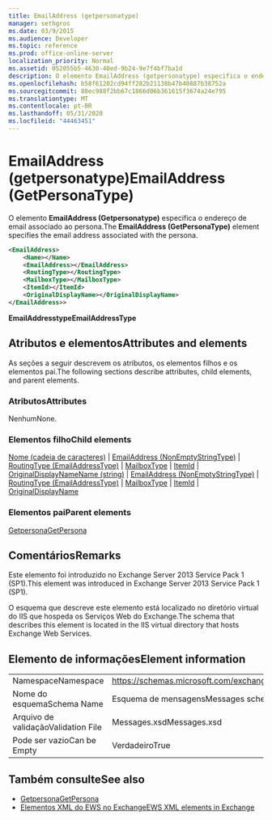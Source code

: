 ```yaml
---
title: EmailAddress (getpersonatype)
manager: sethgros
ms.date: 03/9/2015
ms.audience: Developer
ms.topic: reference
ms.prod: office-online-server
localization_priority: Normal
ms.assetid: 052055b5-4630-40ed-9b24-9e7f4bf7ba1d
description: O elemento EmailAddress (getpersonatype) especifica o endereço de email associado ao persona.
ms.openlocfilehash: b58f61202cd94ff282b21138b47b40887b38752a
ms.sourcegitcommit: 88ec988f2bb67c1866d06b361615f3674a24e795
ms.translationtype: MT
ms.contentlocale: pt-BR
ms.lasthandoff: 05/31/2020
ms.locfileid: "44463451"
---
```

# <a name="emailaddress-getpersonatype"></a><span data-ttu-id="ee2a0-103">EmailAddress (getpersonatype)</span><span class="sxs-lookup"><span data-stu-id="ee2a0-103">EmailAddress (GetPersonaType)</span></span>

<span data-ttu-id="ee2a0-104">O elemento **EmailAddress (Getpersonatype)** especifica o endereço de email associado ao persona.</span><span class="sxs-lookup"><span data-stu-id="ee2a0-104">The **EmailAddress (GetPersonaType)** element specifies the email address associated with the persona.</span></span> 
  
```XML
<EmailAddress>
    <Name></Name>
    <EmailAddress></EmailAddress>
    <RoutingType></RoutingType>
    <MailboxType></MailboxType>
    <ItemId></ItemId>
    <OriginalDisplayName></OriginalDisplayName>
</EmailAddress>>
```

 <span data-ttu-id="ee2a0-105">**EmailAddresstype**</span><span class="sxs-lookup"><span data-stu-id="ee2a0-105">**EmailAddressType**</span></span>
## <a name="attributes-and-elements"></a><span data-ttu-id="ee2a0-106">Atributos e elementos</span><span class="sxs-lookup"><span data-stu-id="ee2a0-106">Attributes and elements</span></span>

<span data-ttu-id="ee2a0-107">As seções a seguir descrevem os atributos, os elementos filhos e os elementos pai.</span><span class="sxs-lookup"><span data-stu-id="ee2a0-107">The following sections describe attributes, child elements, and parent elements.</span></span>
  
### <a name="attributes"></a><span data-ttu-id="ee2a0-108">Atributos</span><span class="sxs-lookup"><span data-stu-id="ee2a0-108">Attributes</span></span>

<span data-ttu-id="ee2a0-109">Nenhum</span><span class="sxs-lookup"><span data-stu-id="ee2a0-109">None.</span></span>
  
### <a name="child-elements"></a><span data-ttu-id="ee2a0-110">Elementos filho</span><span class="sxs-lookup"><span data-stu-id="ee2a0-110">Child elements</span></span>

<span data-ttu-id="ee2a0-111">[Nome (cadeia de caracteres)](name-string.md)  |  [EmailAddress (NonEmptyStringType)](emailaddress-nonemptystringtype.md)  |  [RoutingType (EmailAddressType)](routingtype-emailaddresstype.md)  |  [MailboxType](mailboxtype.md)  |  [ItemId](itemid.md)  |  [OriginalDisplayName](originaldisplayname.md)</span><span class="sxs-lookup"><span data-stu-id="ee2a0-111">[Name (string)](name-string.md) | [EmailAddress (NonEmptyStringType)](emailaddress-nonemptystringtype.md) | [RoutingType (EmailAddressType)](routingtype-emailaddresstype.md) | [MailboxType](mailboxtype.md) | [ItemId](itemid.md) | [OriginalDisplayName](originaldisplayname.md)</span></span>
  
### <a name="parent-elements"></a><span data-ttu-id="ee2a0-112">Elementos pai</span><span class="sxs-lookup"><span data-stu-id="ee2a0-112">Parent elements</span></span>

[<span data-ttu-id="ee2a0-113">Getpersona</span><span class="sxs-lookup"><span data-stu-id="ee2a0-113">GetPersona</span></span>](getpersona.md)
  
## <a name="remarks"></a><span data-ttu-id="ee2a0-114">Comentários</span><span class="sxs-lookup"><span data-stu-id="ee2a0-114">Remarks</span></span>

<span data-ttu-id="ee2a0-115">Este elemento foi introduzido no Exchange Server 2013 Service Pack 1 (SP1).</span><span class="sxs-lookup"><span data-stu-id="ee2a0-115">This element was introduced in Exchange Server 2013 Service Pack 1 (SP1).</span></span>
  
<span data-ttu-id="ee2a0-116">O esquema que descreve este elemento está localizado no diretório virtual do IIS que hospeda os Serviços Web do Exchange.</span><span class="sxs-lookup"><span data-stu-id="ee2a0-116">The schema that describes this element is located in the IIS virtual directory that hosts Exchange Web Services.</span></span>
  
## <a name="element-information"></a><span data-ttu-id="ee2a0-117">Elemento de informações</span><span class="sxs-lookup"><span data-stu-id="ee2a0-117">Element information</span></span>

|||
|:-----|:-----|
|<span data-ttu-id="ee2a0-118">Namespace</span><span class="sxs-lookup"><span data-stu-id="ee2a0-118">Namespace</span></span>  <br/> |https://schemas.microsoft.com/exchange/services/2006/messages  <br/> |
|<span data-ttu-id="ee2a0-119">Nome do esquema</span><span class="sxs-lookup"><span data-stu-id="ee2a0-119">Schema Name</span></span>  <br/> |<span data-ttu-id="ee2a0-120">Esquema de mensagens</span><span class="sxs-lookup"><span data-stu-id="ee2a0-120">Messages schema</span></span>  <br/> |
|<span data-ttu-id="ee2a0-121">Arquivo de validação</span><span class="sxs-lookup"><span data-stu-id="ee2a0-121">Validation File</span></span>  <br/> |<span data-ttu-id="ee2a0-122">Messages.xsd</span><span class="sxs-lookup"><span data-stu-id="ee2a0-122">Messages.xsd</span></span>  <br/> |
|<span data-ttu-id="ee2a0-123">Pode ser vazio</span><span class="sxs-lookup"><span data-stu-id="ee2a0-123">Can be Empty</span></span>  <br/> |<span data-ttu-id="ee2a0-124">Verdadeiro</span><span class="sxs-lookup"><span data-stu-id="ee2a0-124">True</span></span>  <br/> |
   
## <a name="see-also"></a><span data-ttu-id="ee2a0-125">Também consulte</span><span class="sxs-lookup"><span data-stu-id="ee2a0-125">See also</span></span>

- [<span data-ttu-id="ee2a0-126">Getpersona</span><span class="sxs-lookup"><span data-stu-id="ee2a0-126">GetPersona</span></span>](getpersona.md)
- [<span data-ttu-id="ee2a0-127">Elementos XML do EWS no Exchange</span><span class="sxs-lookup"><span data-stu-id="ee2a0-127">EWS XML elements in Exchange</span></span>](ews-xml-elements-in-exchange.md)

